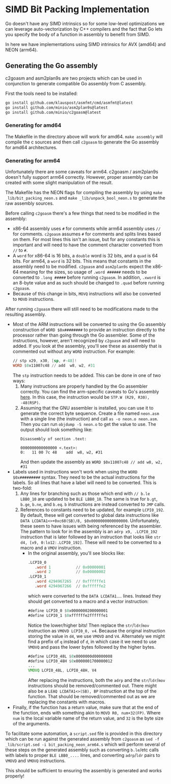 <!---
  Licensed to the Apache Software Foundation (ASF) under one
  or more contributor license agreements.  See the NOTICE file
  distributed with this work for additional information
  regarding copyright ownership.  The ASF licenses this file
  to you under the Apache License, Version 2.0 (the
  "License"); you may not use this file except in compliance
  with the License.  You may obtain a copy of the License at

    http://www.apache.org/licenses/LICENSE-2.0

  Unless required by applicable law or agreed to in writing,
  software distributed under the License is distributed on an
  "AS IS" BASIS, WITHOUT WARRANTIES OR CONDITIONS OF ANY
  KIND, either express or implied.  See the License for the
  specific language governing permissions and limitations
  under the License.
-->

# SIMD Bit Packing Implementation

Go doesn't have any SIMD intrinsics so for some low-level optimizations we can 
leverage auto-vectorization by C++ compilers and the fact that Go lets you specify the body of a
function in assembly to benefit from SIMD.

In here we have implementations using SIMD intrinsics for AVX (amd64) and NEON (arm64).

## Generating the Go assembly

c2goasm and asm2plan9s are two projects which can be used in conjunction to generate
compatible Go assembly from C assembly.

First the tools need to be installed:

```bash
go install github.com/klauspost/asmfmt/cmd/asmfmt@latest
go install github.com/minio/asm2plan9s@latest
go install github.com/minio/c2goasm@latest
```

### Generating for amd64

The Makefile in the directory above will work for amd64. `make assembly` will compile
the c sources and then call `c2goasm` to generate the Go assembly for amd64 
architectures.

### Generating for arm64

Unfortunately there are some caveats for arm64. c2goasm / asm2plan9s doesn't fully
support arm64 correctly. However, proper assembly can be created with some slight
manipulation of the result.

The Makefile has the NEON flags for compiling the assembly by using 
`make _lib/bit_packing_neon.s` and `make _lib/unpack_bool_neon.s` to generate the
raw assembly sources. 

Before calling `c2goasm` there's a few things that need to be modified in the assembly:

* x86-64 assembly uses `#` for comments while arm64 assembly uses `//` for comments.
  `c2goasm` assumes `#` for comments and splits lines based on them. For most lines
  this isn't an issue, but for any constants this is important and will need to have
  the comment character converted from `//` to `#`.
* A `word` for x86-64 is 16 bits, a `double` word is 32 bits, and a `quad` is 64 bits.
  For arm64, a `word` is 32 bits. This means that constants in the assembly need to be
  modified. `c2goasm` and `asm2plan9s` expect the x86-64 meaning for the sizes, so
  usage of `.word ######` needs to be converted to `.long #####` before running
  `c2goasm`. In addition, `.xword` is an 8-byte value and as such should be changed to
  `.quad` before running `c2goasm`.
* Because of this change in bits, `MOVQ` instructions will also be converted to 
  `MOVD` instructions.

After running `c2goasm` there will still need to be modifications made to the 
resulting assembly.

* Most of the ARM instructions will be converted to using the Go assembly construction
  of `WORD $0x########` to provide an instruction directly to the processor rather than
  going through the Go assembler. Some of the instructions, however, aren't recognized
  by `c2goasm` and will need to added. If you look at the assembly, you'll see these
  as assembly that is commented out without any `WORD` instruction. For example:
  ```asm
  // stp x29, x30, [sp, #-48]!
  WORD $0x11007c48 // add  w8, w2, #31
  ```
  The `stp` instruction needs to be added. This can be done in one of two ways:
  1. Many instructions are properly handled by the Go assembler correctly. You can
     find the arm-specific caveats to Go's assembly [here](https://pkg.go.dev/cmd/internal/obj/arm64). In this case, the instruction would be `STP.W (R29, R30), -48(RSP)`.
  2. Assuming that the GNU assembler is installed, you can use it to generate the
     correct byte sequence. Create a file named `neon.asm` with a single line 
     (the instruction) and call `as -o neon.o neon.asm`. Then you can run
     `objdump -S neon.o` to get the value to use. The output should look something 
     like:
     ```
     Disassembly of section .text:

     0000000000000000 <.text>:
     0:   11 00 7c 48    add  w8, w2, #31
     ```
     And then update the assembly as `WORD $0x11007c48 // add w8, w2, #31`
* Labels used in instructions won't work when using the `WORD $0x#########` syntax.
  They need to be the actual instructions for the labels. So all lines that have a
  label will need to be converted. This is two-fold:
  1. Any lines for branching such as those which end with `// b.le LBB0_10` are updated
     to be `BLE LBB0_10`. The same is true for `b.gt`, `b.ge`, `b.ne`, and `b.eq`. `b` 
     instructions are instead converted to `JMP` calls.
  2. References to constants need to be updated, for example `LCPI0_192`. By default,
     these will get converted to global data instructions like 
     `DATA LCDATA1<>+0xc68(SB)/8, $0x0000000000000000`. Unfortunately, these seem to 
     have issues with being referenced by the assembler. The pattern to look for in 
     the assembly is an `adrp x9, .LCPI0_192` instruction that is later followed by 
     an instruction that looks like `str d4, [x9, 0:lo12:.LCPI0_192]`. These will
     need to be converted to a macro and a `VMOV` instruction. 
     * In the original assembly, you'll see blocks like:
       ```asm
       .LCPI0_0
          .word 1           // 0x00000001
          .word 2           // 0x00000002
       .LCPI0_1
          .word 4294967265  // 0xffffffe1
          .word 4294967266  // 0xffffffe2
       ```
       which were converted to the `DATA LCDATA1`.... lines. Instead they should get
       converted to a macro and a vector instruction:
       ```asm
       #define LCPI0_0 $0x0000000200000001
       #define LCPI0_1 $0xffffffe2ffffffe1
       ```
       Notice the lower/higher bits!
       Then replace the `str`/`ldr`/`mov` instruction as `VMOVD LCPI0_0, v4`. Because
       the original instruction storing the value in `d4`, we use `VMOVD` and `V4`. 
       Alternately we might find a prefix of `q` instead of `d`, in which case it we
       need to use `VMOVQ` and pass the lower bytes followed by the higher bytes.
       ```asm
       #define LCPI0_48L $0x0000000d00000008
       #define LCPI0_48H $0x0000001700000012
       ...
       VMOVQ LCPI0_48L, LCPI0_48H, V4
       ```
       After replacing the instructions, both the `adrp` and the `str`/`ldr`/`mov` 
       instructions should be removed/commented out.
       There might also be a `LEAQ LCDATA1<>(SB), BP` instruction at the top of the
       function. That should be removed/commented out as we are replacing the constants
       with macros.
* Finally, if the function has a return value, make sure that at the end of the 
  function, ends with something akin to `MOVD R0, num+32(FP)`. Where `num` is the
  local variable name of the return value, and `32` is the byte size of the arguments.

To facilitate some automation, a `script.sed` file is provided in this directory which
can be run against the generated assembly from `c2goasm` as 
`sed -f _lib/script.sed -i bit_packing_neon_arm64.s` which will perform several of 
these steps on the generated assembly such as converting `b.le`/etc calls with labels
to proper `BLE LBB0_....` lines, and converting `adrp`/`ldr` pairs to `VMOVD` and 
`VMOVQ` instructions.

This should be sufficient to ensuring the assembly is generated and works properly!